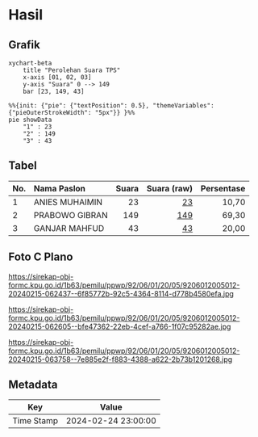 # Hasil

## Grafik

```mermaid
xychart-beta
    title "Perolehan Suara TPS"
    x-axis [01, 02, 03]
    y-axis "Suara" 0 --> 149
    bar [23, 149, 43]
```

```mermaid
%%{init: {"pie": {"textPosition": 0.5}, "themeVariables": {"pieOuterStrokeWidth": "5px"}} }%%
pie showData
    "1" : 23
    "2" : 149
    "3" : 43
```

## Tabel

| No. | Nama Paslon    | Suara | Suara (raw) | Persentase |
|:--- |:-------------- | -----:| -----------:| ----------:|
| 1   | ANIES MUHAIMIN | 23    | [23][p-1]   | 10,70      |
| 2   | PRABOWO GIBRAN | 149   | [149][p-2]  | 69,30      |
| 3   | GANJAR MAHFUD  | 43    | [43][p-3]   | 20,00      |


[p-1]: https://github.com/gigit-pemilu/pemilu-2024-92-papua-barat/blob/main/pilpres/hitung-suara/sub/92-papua-barat/sub/06-teluk-bintuni/sub/01-bintuni/sub/2005-argosigemerai/sub/012-tps/sub/paslon-1.txt
[p-2]: https://github.com/gigit-pemilu/pemilu-2024-92-papua-barat/blob/main/pilpres/hitung-suara/sub/92-papua-barat/sub/06-teluk-bintuni/sub/01-bintuni/sub/2005-argosigemerai/sub/012-tps/sub/paslon-2.txt
[p-3]: https://github.com/gigit-pemilu/pemilu-2024-92-papua-barat/blob/main/pilpres/hitung-suara/sub/92-papua-barat/sub/06-teluk-bintuni/sub/01-bintuni/sub/2005-argosigemerai/sub/012-tps/sub/paslon-3.txt

## Foto C Plano

https://sirekap-obj-formc.kpu.go.id/1b63/pemilu/ppwp/92/06/01/20/05/9206012005012-20240215-062437--6f85772b-92c5-4364-8114-d778b4580efa.jpg

https://sirekap-obj-formc.kpu.go.id/1b63/pemilu/ppwp/92/06/01/20/05/9206012005012-20240215-062605--bfe47362-22eb-4cef-a766-1f07c95282ae.jpg

https://sirekap-obj-formc.kpu.go.id/1b63/pemilu/ppwp/92/06/01/20/05/9206012005012-20240215-063758--7e885e2f-f883-4388-a622-2b73b1201268.jpg


## Metadata

| Key        | Value               |
| ---------- | ------------------- |
| Time Stamp | 2024-02-24 23:00:00 |



